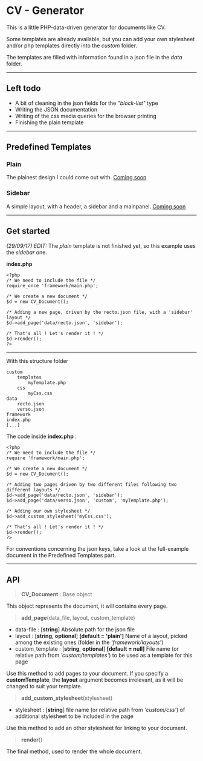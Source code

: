 # CV - Generator

This is a little PHP-data-driven generator for documents like CV.

Some templates are already available, but you can add your own stylesheet and/or php templates directly into the *custom* folder.

The templates are filled with information found in a json file in the *data* folder.

---

## Left todo

- A bit of cleaning in the json fields for the *"block-list"* type
- Writing the JSON documentation
- Writing of the css media queries for the browser printing
- Finishing the plain template

---

## Predefined Templates

### Plain
The plainest design I could come out with.
[Coming soon](plouf "Glimpse coming soon")

### Sidebar
A simple layout, with a header, a sidebar and a mainpanel.
[Coming soon](plouf "Glimpse coming soon")

---

## Get started

*(29/09/17) EDIT:* The *plain* template is not finished yet, so this example uses the *sidebar* one.

**index.php**

```
<?php
/* We need to include the file */
require_once 'framework/main.php';

/* We create a new document */
$d = new CV_Document();

/* Adding a new page, driven by the recto.json file, with a 'sidebar' layout */
$d->add_page('data/recto.json', 'sidebar');

/* That's all ! Let's render it ! */
$d->render();
?>
```

---

With this structure folder

```
custom
	templates
		myTemplate.php
	css
		myCss.css
data
	recto.json
	verso.json
framework
index.php
[...]
```

The code inside **index.php** :
```
<?php
/* We need to include the file */
require 'framework/main.php';

/* We create a new document */
$d = new CV_Document();

/* Adding two pages driven by two different files following two different layouts */
$d->add_page('data/recto.json', 'sidebar');
$d->add_page('data/verso.json', 'custom', 'myTemplate.php');

/* Adding our own stylesheet */
$d->add_custom_stylesheet('myCss.css');

/* That's all ! Let's render it ! */
$d->render();
?>
```

For conventions concerning the json keys, take a look at the full-example document in the Predefined Templates part.

---

## API

> **CV_Document** : Base object

This object represents the document, it will contains every page.



> **add_page**(data_file, layout, custom_template)
>
-	data-file : [**string**]
Absolute path for the json file
-	layout : [**string**, **optional**] **[default = 'plain']**
Name of a layout, picked among the existing ones (folder in the *'framework/layouts'*) 
-	custom_template : [**string**, **optional**] **[default = null]**
File name (or relative path from *'custom/templates'*) to be used as a template for this page

Use this method to add pages to your document.
If you specify a **customTemplate**, the **layout** argument becomes irrelevant, as it will be changed to suit your template.



> **add_custom_stylesheet**(stylesheet)
> 
-	stylesheet : [**string**] file name (or relative path from *'custom/css'*) of additional stylesheet to be included in the page

Use this method to add an other stylesheet for linking to your document.



>**render**()

The final method, used to render the whole document.


